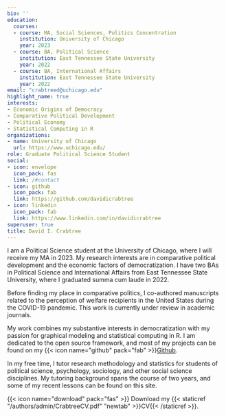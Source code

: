 ```yaml
---
bio: ''
education:
  courses:
  - course: MA, Social Sciences, Politics Concentration
    institution: University of Chicago
    year: 2023
  - course: BA, Political Science
    institution: East Tennessee State University
    year: 2022
  - course: BA, International Affairs
    institution: East Tennessee State University
    year: 2022
email: "crabtreed@uchicago.edu"
highlight_name: true
interests:
- Economic Origins of Democracy
- Comparative Political Development
- Political Economy
- Statistical Computing in R
organizations:
- name: University of Chicago
  url: https://www.uchicago.edu/
role: Graduate Political Science Student
social:
- icon: envelope
  icon_pack: fas
  link: /#contact
- icon: github
  icon_pack: fab
  link: https://github.com/davidicrabtree
- icon: linkedin
  icon_pack: fab
  link: https://www.linkedin.com/in/davidicrabtree
superuser: true
title: David I. Crabtree
---
```


I am a Political Science student at the University of Chicago, where I will receive my MA in 2023. My research interests are in comparative political development and the economic factors of democratization. I have two BAs in Political Science and International Affairs from East Tennessee State University, where I graduated summa cum laude in 2022.  

Before finding my place in comparative politics, I co-authored manuscripts related to the perception of welfare recipients in the United States during the COVID-19 pandemic. This work is currently under review in academic journals.  

My work combines my substantive interests in democratization with my passion for graphical modeling and statistical computing in R. I am dedicated to the open source framework, and most of my projects can be found on my {{< icon name="github" pack="fab" >}}[Github](https://github.com/davidicrabtree).

In my free time, I tutor research methodology and statistics for students of political science, psychology, sociology, and other social science disciplines. My tutoring background spans the course of two years, and some of my recent lessons can be found on this site.   


{{< icon name="download" pack="fas" >}} Download my {{< staticref "/authors/admin/CrabtreeCV.pdf" "newtab" >}}CV{{< /staticref >}}.
